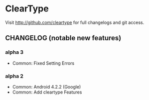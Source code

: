 ClearType
=========

Visit http://github.com/cleartype for full changelogs and git access.


CHANGELOG (notable new features)
---------

### alpha 3
* Common: Fixed Setting Errors

### alpha 2
* Common: Android 4.2.2 (Google)
* Common: Add cleartype Features
